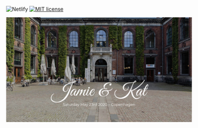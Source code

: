 ![Netlify](https://img.shields.io/netlify/c1b6f9e0-54e5-47e3-aac7-1a81b26fb9d4?style=for-the-badge)
[![MIT license](http://img.shields.io/badge/license-MIT-blue.svg?style=for-the-badge)](http://opensource.org/licenses/MIT)

![](screenshot.jpg)
